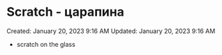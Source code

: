 # Scratch - царапина

Created: January 20, 2023 9:16 AM
Updated: January 20, 2023 9:16 AM

- scratch on the glass